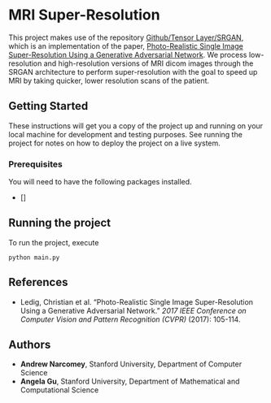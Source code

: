 # MRI Super-Resolution

This project makes use of the repository [Github/Tensor Layer/SRGAN](https://github.com/tensorlayer/srgan.git), which is an implementation of the paper, [Photo-Realistic Single Image Super-Resolution Using a Generative Adversarial Network](https://arxiv.org/abs/1609.04802). We process low-resolution and high-resolution versions of MRI dicom images through the SRGAN architecture to perform super-resolution with the goal to speed up MRI by taking quicker, lower resolution scans of the patient.

## Getting Started

These instructions will get you a copy of the project up and running on your local machine for development and testing purposes. See running the project for notes on how to deploy the project on a live system.

### Prerequisites

You will need to have the following packages installed.
* []

## Running the project

To run the project, execute 
```
python main.py
``` 
## References
* Ledig, Christian et al. “Photo-Realistic Single Image Super-Resolution Using a Generative Adversarial Network.” *2017 IEEE Conference on Computer Vision and Pattern Recognition (CVPR)* (2017): 105-114.

## Authors

* **Andrew Narcomey**, Stanford University, Department of Computer Science
* **Angela Gu**, Stanford University, Department of Mathematical and Computational Science
